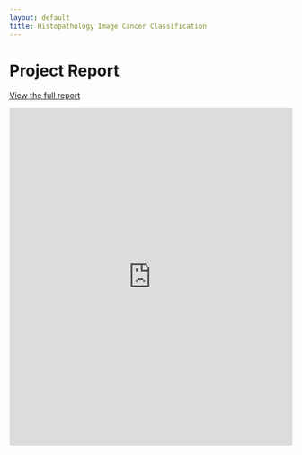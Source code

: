 ```yaml
---
layout: default
title: Histopathology Image Cancer Classification
---
```


# Project Report

[View the full report](https://yourwebsite.com/path-to-report.pdf)

<embed src="https://github.com/rfdspeng/rfdspeng.github.io/blob/main/assets/pdf/MHIST%20Project%20Report.pdf" type="application/pdf" width="100%" height="600px">